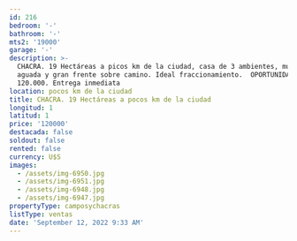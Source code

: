 ```yaml
---
id: 216
bedroom: '-'
bathroom: '-'
mts2: '19000'
garage: '-'
description: >-
  CHACRA. 19 Hectáreas a picos km de la ciudad, casa de 3 ambientes, muy buena
  aguada y gran frente sobre camino. Ideal fraccionamiento.  OPORTUNIDAD U$S
  120.000. Entrega inmediata
location: pocos km de la ciudad
title: CHACRA. 19 Hectáreas a pocos km de la ciudad
longitud: 1
latitud: 1
price: '120000'
destacada: false
soldout: false
rented: false
currency: U$S
images:
  - /assets/img-6950.jpg
  - /assets/img-6951.jpg
  - /assets/img-6948.jpg
  - /assets/img-6947.jpg
propertyType: camposychacras
listType: ventas
date: 'September 12, 2022 9:33 AM'
---
```


